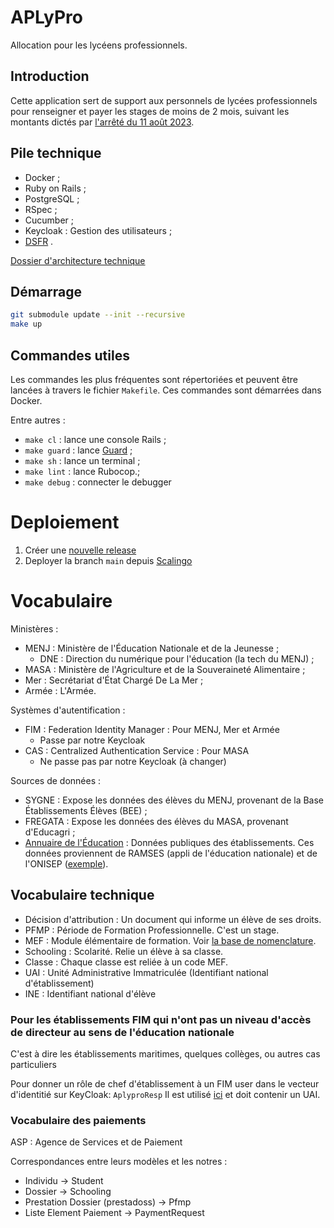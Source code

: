# APLyPro

Allocation pour les lycéens professionnels.

## Introduction

Cette application sert de support aux personnels de lycées professionnels pour renseigner et payer les stages de moins de 2 mois, suivant les montants dictés par [l'arrêté du 11 août 2023](https://www.legifrance.gouv.fr/loda/id/JORFTEXT000047963979?init=true&page=1&query=allocation+lyc%C3%A9en&searchField=ALL&tab_selection=all).

## Pile technique

- Docker ;
- Ruby on Rails ;
- PostgreSQL ;
- RSpec ;
- Cucumber ;
- Keycloak : Gestion des utilisateurs ;
- [DSFR](https://www.systeme-de-design.gouv.fr/) .

[Dossier d'architecture technique](https://pad.numerique.gouv.fr/MBIlOHybQnGJBQE6LNFitw)

## Démarrage

```sh
git submodule update --init --recursive
make up
```

## Commandes utiles

Les commandes les plus fréquentes sont répertoriées et peuvent être
lancées à travers le fichier `Makefile`. Ces commandes sont démarrées
dans Docker.

Entre autres :

- `make cl` : lance une console Rails ;
- `make guard` : lance [Guard](https://github.com/guard/guard) ;
- `make sh` : lance un terminal ;
- `make lint` : lance Rubocop.;
- `make debug` : connecter le debugger

# Deploiement

1. Créer une [nouvelle release](https://github.com/betagouv/aplypro/releases)
2. Deployer la branch `main` depuis [Scalingo](https://dashboard.scalingo.com/)

# Vocabulaire

Ministères :

- MENJ : Ministère de l'Éducation Nationale et de la Jeunesse ;
  - DNE : Direction du numérique pour l'éducation (la tech du MENJ) ;
- MASA : Ministère de l'Agriculture et de la Souveraineté Alimentaire ;
- Mer : Secrétariat d'État Chargé De La Mer ;
- Armée : L'Armée.

Systèmes d'autentification :

- FIM : Federation Identity Manager : Pour MENJ, Mer et Armée
  - Passe par notre Keycloak
- CAS : Centralized Authentication Service : Pour MASA
  - Ne passe pas par notre Keycloak (à changer)

Sources de données :

- SYGNE : Expose les données des élèves du MENJ, provenant de la Base Établissements Élèves (BEE) ;
- FREGATA : Expose les données des élèves du MASA, provenant d'Educagri ;
- [Annuaire de l'Éducation](https://data.education.gouv.fr/api/v1/console/records/1.0/search/?dataset=fr-en-annuaire-education) : Données publiques des établissements. Ces données proviennent de RAMSES (appli de l'éducation nationale) et de l'ONISEP ([exemple](https://www.onisep.fr/ressources/univers-lycee/lycees/hauts-de-france/oise/lycee-professionnel-arthur-rimbaud)).

## Vocabulaire technique

- Décision d'attribution : Un document qui informe un élève de ses droits.
- PFMP : Période de Formation Professionnelle. C'est un stage.
- MEF : Module élémentaire de formation. Voir [la base de nomenclature](https://infocentre.pleiade.education.fr/bcn/workspace/viewTable/n/N_MEF).
- Schooling : Scolarité. Relie un élève à sa classe.
- Classe : Chaque classe est reliée à un code MEF.
- UAI : Unité Administrative Immatriculée (Identifiant national d'établissement)
- INE : Identifiant national d'élève

### Pour les établissements FIM qui n'ont pas un niveau d'accès de directeur au sens de l'éducation nationale
C'est à dire les établissements maritimes, quelques collèges, ou autres cas particuliers

Pour donner un rôle de chef d'établissement à un FIM user dans le vecteur d'identitié sur KeyCloak: `AplyproResp`
Il est utilisé [ici](https://github.com/betagouv/aplypro/blob/main/app/models/concerns/identity_mappers/fim.rb/#L18) et doit contenir un UAI.

### Vocabulaire des paiements
ASP : Agence de Services et de Paiement

Correspondances entre leurs modèles et les notres :

- Individu -> Student
- Dossier -> Schooling
- Prestation Dossier (prestadoss) -> Pfmp
- Liste Element Paiement -> PaymentRequest
